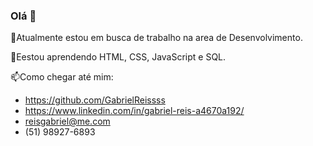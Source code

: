 ### Olá 👋



🔭Atualmente estou em busca de trabalho na area de Desenvolvimento.

🌱Eestou aprendendo HTML, CSS, JavaScript e SQL.

📫Como chegar até mim:
 * https://github.com/GabrielReissss
 * https://www.linkedin.com/in/gabriel-reis-a4670a192/
 * reisgabriel@me.com
 * (51) 98927-6893
